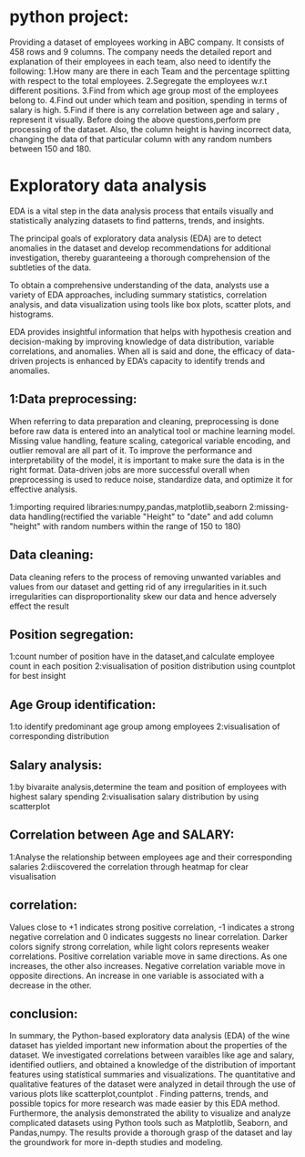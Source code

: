 # python project:

Providing a dataset of employees working in ABC company. It consists of 458 rows and 9 columns. The company needs the detailed report and explanation of their employees in each team, also need to identify the following: 1.How many are there in each Team and the percentage splitting with respect to the total employees. 2.Segregate the employees w.r.t different positions. 3.Find from which age group most of the employees belong to. 4.Find out under which team and position, spending in terms of salary is high. 5.Find if there is any correlation between age and salary , represent it visually. Before doing the above questions,perform pre processing of the dataset. Also, the column height is having incorrect data, changing the data of that particular column with any random numbers between 150 and 180.

# Exploratory data analysis
EDA is a vital step in the data analysis process that entails visually and statistically analyzing datasets to find patterns, trends, and insights.

The principal goals of exploratory data analysis (EDA) are to detect anomalies in the dataset and develop recommendations for additional investigation, thereby guaranteeing a thorough comprehension of the subtleties of the data.

To obtain a comprehensive understanding of the data, analysts use a variety of EDA approaches, including summary statistics, correlation analysis, and data visualization using tools like box plots, scatter plots, and histograms.

EDA provides insightful information that helps with hypothesis creation and decision-making by improving knowledge of data distribution, variable correlations, and anomalies. When all is said and done, the efficacy of data-driven projects is enhanced by EDA’s capacity to identify trends and anomalies.

## 1:Data preprocessing:
When referring to data preparation and cleaning, preprocessing is done before raw data is entered into an analytical tool or machine learning model. Missing value handling, feature scaling, categorical variable encoding, and outlier removal are all part of it. To improve the performance and interpretability of the model, it is important to make sure the data is in the right format. Data-driven jobs are more successful overall when preprocessing is used to reduce noise, standardize data, and optimize it for effective analysis.

1:importing required libraries:numpy,pandas,matplotlib,seaborn 2:missing-data handling(rectified the variable "Height" to "date" and add column "height" with random numbers within the range of 150 to 180)

## Data cleaning:
Data cleaning refers to the process of removing unwanted variables and values from our dataset and getting rid of any irregularities in it.such irregularities can disproportionality skew our data and hence adversely effect the result

## Position segregation:
1:count number of position have in the dataset,and calculate employee count in each position 2:visualisation of position distribution using countplot for best insight

## Age Group identification:
1:to identify predominant age group among employees 2:visualisation of corresponding distribution

## Salary analysis:
1:by bivaraite analysis,determine the team and position of employees with highest salary spending 2:visualisation salary distribution by using scatterplot

## Correlation between Age and SALARY:
1:Analyse the relationship between employees age and their corresponding salaries 2:diiscovered the correlation through heatmap for clear visualisation

## correlation:
Values close to +1 indicates strong positive correlation, -1 indicates a strong negative correlation and 0 indicates suggests no linear correlation. Darker colors signify strong correlation, while light colors represents weaker correlations. Positive correlation variable move in same directions. As one increases, the other also increases. Negative correlation variable move in opposite directions. An increase in one variable is associated with a decrease in the other.

## conclusion:
In summary, the Python-based exploratory data analysis (EDA) of the wine dataset has yielded important new information about the properties of the dataset. We investigated correlations between varaibles like age and salary, identified outliers, and obtained a knowledge of the distribution of important features using statistical summaries and visualizations. The quantitative and qualitative features of the dataset were analyzed in detail through the use of various plots like scatterplot,countplot . Finding patterns, trends, and possible topics for more research was made easier by this EDA method. Furthermore, the analysis demonstrated the ability to visualize and analyze complicated datasets using Python tools such as Matplotlib, Seaborn, and Pandas,numpy. The results provide a thorough grasp of the dataset and lay the groundwork for more in-depth studies and modeling.
